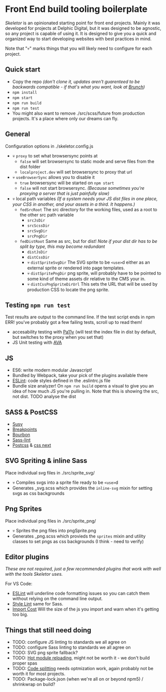 # Front End build tooling boilerplate 

_Skeletor_ is an opinionated starting point for front end projects. Mainly it was developed for projects at Delphic Digital, but it was designed to be agnostic, so any project is capable of using it. It is designed to give you a quick and organized way to start developing websites with best practices in mind.

Note that "💀" marks things that you will likely need to configure for each project.

## Quick start

 - Copy the repo _(don't clone it, updates aren't guarenteed to be backwards compatible - if that's what you want, look at [Brunch](http://brunch.io/))_
 - `npm install`
 - `npm start`
 - `npm run build`
 - `npm run test`
 - You might also want to remove ./src/scss/future from production projects. It's a place where only our dreams can fly.

## General

Configuration options in ./skeletor.config.js

 - 💀 `proxy` to set what browsersync points at
    - `false` will set browsersync to static mode and serve files from the dist folder
    - `localproject.dev` will set browsersync to proxy that url
 - 💀 `useBrowserSync` allows you to disable it
    - `true` browsersync will be started on `npm start`
    - `false` will not start browsersync. _(Because sometimes you're proxying a server that is just painfully slow)_
 - 💀 local path variables _(If a system needs your JS dist files in one place, your CSS in another, and your assets in a third. It happens.)_
    - `fedSrcRoot` The src directory for the working files, used as a root to the other src path variable
        - `srcJsDir`
        - `srcScssDir`
        - `srcSvgDir`
        - `srcPngDir`
    - `fedDistRoot` Same as src, but for dist! _Note if your dist dir has to be split by type, this may become redundant_
        - `distJsDir`
        - `distCssDir`
        - 💀 `distSpriteSvgDir` The SVG sprite to be `<use>`d either as an external sprite or rendered into page templates.
        - 💀 `distSpritePngDir` png sprite, will probably have to be pointed to some kind of theme assets dir relative to the CMS your in.
        - 💀 `distCssPngSpriteDirUrl` This sets the URL that will be used by production CSS to locate the png sprite.

## Testing `npm run test`

Test results are output to the command line. If the test script ends in npm ERR! you've probably got a few failing tests, scroll up to read them!

 - accesability testing with [Pa11y](http://pa11y.org/) (will test the index file in dist by default, but switches to the proxy when you set that)
 - JS Unit testing with [AVA](https://github.com/avajs/ava)

## JS

 - ES6: write modern modular Javascript!
 - Bundled by Webpack, take your pick of the plugins available there
 - [ESLint](https://eslint.org/): code styles defined in the .eslintrc.js file
 - Bundle size analyzer! On `npm run build` opens a visual to give you an idea of how much JS you're pulling in. Note that this is showing the src, not dist. TODO analyse the dist

## SASS & PostCSS

 - [Susy](http://oddbird.net/susy/)
 - [Breakpoints](http://breakpoint-sass.com/)
 - [Bourbon](http://bourbon.io/)
 - [Sass-lint](https://github.com/sasstools/sass-lint)
 - [Postcss](http://postcss.org/) & [css next](http://cssnext.io/features/)

## SVG Spriting & inline Sass

Place individual svg files in ./src/sprite_svg/

 - 💀 Compiles svgs into a sprite file ready to be `<use>`d
 - Generates _svg.scss which provides the `inline-svg` mixin for setting svgs as css backgrounds

## Png Sprites

Place individual png files in ./src/sprite_png/

 - 💀 Sprites the png files into pngSprite.png
 - Generates _png.scss which provieds the `sprites` mixin and utility classes to set pngs as css backgrounds (I think - need to verify)

## Editor plugins

_These are not required, just a few recommended plugins that work with well with the tools Skeletor uses._

For VS Code:

 - [ESLint](https://marketplace.visualstudio.com/items?itemName=dbaeumer.vscode-eslint) will underline code formatting issues so you can catch them without relying on the command line output.
 - [Style Lint](https://marketplace.visualstudio.com/items?itemName=shinnn.stylelint) same for Sass.
 - [Import Cost](https://marketplace.visualstudio.com/items?itemName=wix.vscode-import-cost) Will the size of the js you import and warn when it's getting too big.

## Things that still need doing

 - TODO: configure JS linting to standards we all agree on
 - TODO: configure Sass linting to standards we all agree on
 - TODO: SVG png sprite fallback?
 - TODO: [Hot module reloading](https://css-tricks.com/combine-webpack-gulp-4/), might not be worth it - we don't build proper spas
 - TODO: [Code splitting](https://webpack.js.org/plugins/commons-chunk-plugin/) needs optmization work, again probably not be worth it for most projects.
 - TODO: Package-lock.json (when we're all on or beyond npm5) / shrinkwrap on build?